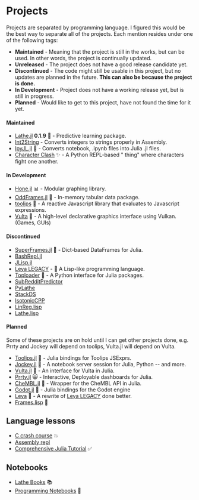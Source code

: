 # Projects
Projects are separated by programming language. I figured this would be the best way to separate all of the projects. Each mention resides under one of the following tags:
- **Maintained** - Meaning that the project is still in the works, but can be used. In other words, the project is continually updated.
- **Unreleased** - The project does not have a good release candidate yet.
- **Discontinued** - The code might still be usable in this project, but no updates are planned in the future. **This can also be because the project is done.**
- **In Development** - Project does not have a working release yet, but is still in progress.
- **Planned** - Would like to get to this project, have not found the time for it yet.
#### Maintained
- [Lathe.jl](https://github.com/ChifiSource/Lathe.jl) **0.1.9** 🤖 - Predictive learning package.
- [Int2String](https://github.com/emmettgb/Int2String) - Converts integers to strings properly in Assembly.
- [IpyJL.jl](https://github.com/emmettgb/IpyJL.jl) 📙 - Converts notebook, .ipynb files into Julia .jl files.
- [Character Clash](https://github.com/emmettgb/characterclash) ✨ - A Python REPL-based " thing" where characters fight one another.
#### In Development
- [Hone.jl](https://github.com/ChifiSource/Hone.jl) 📊 - Modular graphing library.
- [OddFrames.jl](https://github.com/ChifiSource/OddFrames.jl) 🧱 - In-memory tabular data package.
- [toolips](https://github.com/ChifiSource/toolips.js) 🌹 - A reactive Javascript library that evaluates to Javascript expressions.
- [Vulta](https://github.com/emmettgb/Vulta) 👾 - A high-level declarative graphics interface using Vulkan. (Games, GUIs)
#### Discontinued
- [SuperFrames.jl](https://github.com/emmettgb/SuperFrames.jl) 🧱 - Dict-based DataFrames for Julia.
- [BashRepl.jl](https://github.com/emmettgb/BashRepl.jl)
- [JLisp.jl](https://github.com/emmettgb/JLisp.jl)
- [Leya LEGACY](https://github.com/emmettgb/Leya) - 🦩 A Lisp-like programming language.
- [Toploader](https://github.com/emmettgb/TopLoader) 🍞 - A Python interface for Julia packages.
- [SubRedditPredictor](https://github.com/emmettgb/SubRedditPredictor)
- [PyLathe](https://github.com/emmettgb/PyLathe)
- [StackDS](https://github.com/emmettgb/Stack-DS)
- [IsotonicCPP](https://github.com/emmettgb/IsotonicCPP)
- [LinReg.lisp](https://github.com/emmettgb/LinReg.lisp)
- [Lathe.lisp](https://github.com/emmettgb/Lathe.lisp)
#### Planned
Some of these projects are on hold until I can get other projects done, e.g. Prrty and Jockey will depend on toolips, Vulta.jl will depend on Vulta.
- [Toolips.jl](https://github.com/ChifiSource/Toolips.jl) 🌹 - Julia bindings for Toolips JSExprs.
- [Jockey.jl](https://github.com/ChifiSource/Jockey.jl) 🐎 - A notebook server session for Julia, Python -- and more.
- [Vulta.jl](https://github.com/emmettgb/Vulta.jl) 👾 - An interface for Vulta in Julia.
- [Prrty.jl](https://github.com/ChifiSource/Prrty.jl) 😸 - Interactive, Deployable dashboards for Julia.
- [CheMBL.jl](https://github.com/ChifiSource/ChEMBL.jl) 🧬 - Wrapper for the CheMBL API in Julia.
- [Godot.jl](https://github.com/ChifiSource/Godot.jl) 👾 - Julia bindings for the Godot engine
- [Leya](https://github.com/emmettgb/leya) 🦩 - A rewrite of [Leya LEGACY](https://github.com/emmettgb/Leya) done better.
- [Frames.lisp](https://github.com/emmettgb/Frames.lisp) 🧱 
## Language lessons
- [C crash course](https://github.com/emmettgb/C-CrashCourse) 💥
- [Assembly repl](https://github.com/emmettgb/Random_Code/tree/main/assembly_repl)
- [Comprehensive Julia Tutorial](https://github.com/emmettgb/JuliaLessons) ✅
## Notebooks
- [Lathe Books](https://github.com/emmettgb/Lathe-Books) 📚
- [Programming Notebooks](https://github.com/emmettgb/Emmetts-DS-NoteBooks) 📓
